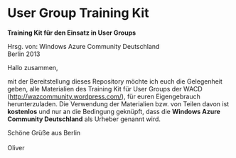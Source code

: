 User Group Training Kit
====

<b>Training Kit für den Einsatz in User Groups</b>

Hrsg. von: Windows Azure Community Deutschland <br>
Berlin 2013

Hallo zusammen,

mit der Bereitstellung dieses Repository möchte ich euch die Gelegenheit geben, alle Materialien des Training Kit für 
User Groups der WACD (http://wazcommunity.wordpress.com/), für euren Eigengebrauch herunterzuladen.
Die Verwendung der Materialien bzw. von Teilen davon ist <b>kostenlos</b> und nur an die Bedingung geknüpft, dass die
<b>Windows Azure Community Deutschland</b> als Urheber genannt wird.

Schöne Grüße aus Berlin <br>
<br>
Oliver
